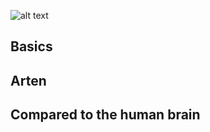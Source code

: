 ![alt text](https://i.ibb.co/KrVLNRH/deepxms.png)

## Basics

## Arten

## Compared to the human brain
